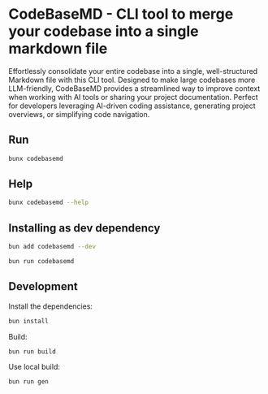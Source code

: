 # CodeBaseMD - CLI tool to merge your codebase into a single markdown file

Effortlessly consolidate your entire codebase into a single, well-structured Markdown file with this CLI tool. Designed to make large codebases more LLM-friendly, CodeBaseMD provides a streamlined way to improve context when working with AI tools or sharing your project documentation. Perfect for developers leveraging AI-driven coding assistance, generating project overviews, or simplifying code navigation.

## Run

```bash
bunx codebasemd
```

## Help

```bash
bunx codebasemd --help
```

## Installing as dev dependency
```bash
bun add codebasemd --dev
```

```bash
bun run codebasemd
```

## Development

Install the dependencies:
```bash
bun install
```

Build:
```bash
bun run build
```

Use local build:
```bash
bun run gen
```
